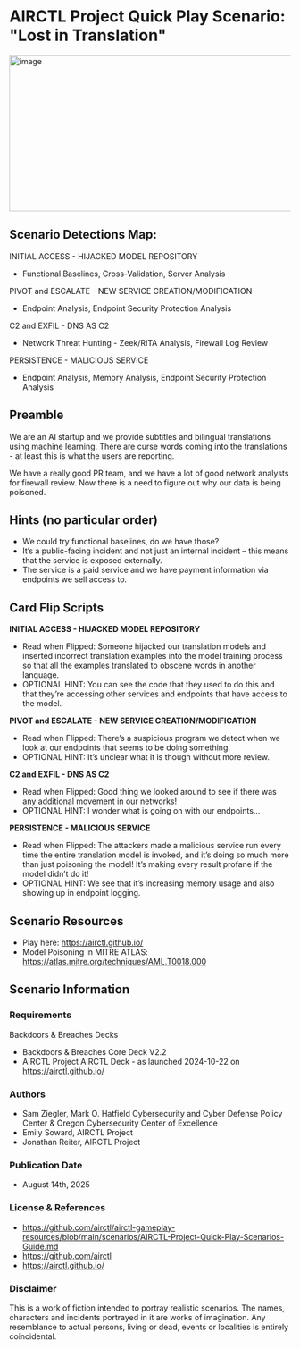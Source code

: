 # AIRCTL Project Quick Play Scenario: "Lost in Translation"

<img width="1481" height="279" alt="image" src="https://github.com/user-attachments/assets/ad347097-26fa-4f2e-a600-1afa017c945a" />


## Scenario Detections Map:
INITIAL ACCESS - HIJACKED MODEL REPOSITORY
- Functional Baselines, Cross-Validation, Server Analysis

PIVOT and ESCALATE - NEW SERVICE CREATION/MODIFICATION
- Endpoint Analysis, Endpoint Security Protection Analysis

C2 and EXFIL - DNS AS C2
- Network Threat Hunting - Zeek/RITA Analysis, Firewall Log Review

PERSISTENCE - MALICIOUS SERVICE
- Endpoint Analysis, Memory Analysis, Endpoint Security Protection Analysis

## Preamble
We are an AI startup and we provide subtitles and bilingual translations using machine learning. There are curse words coming into the translations - at least this is what the users are reporting. 

We have a really good PR team, and we have a lot of good network analysts for firewall review. Now there is a need to figure out why our data is being poisoned. 


## Hints (no particular order)
- We could try functional baselines, do we have those?
- It’s a public-facing incident and not just an internal incident – this means that the service is exposed externally.
- The service is a paid service and we have payment information via endpoints we sell access to.

## Card Flip Scripts
**INITIAL ACCESS - HIJACKED MODEL REPOSITORY**
- Read when Flipped: Someone hijacked our translation models and inserted incorrect translation examples into the model training process so that all the examples translated to obscene words in another language.
- OPTIONAL HINT: You can see the code that they used to do this and that they’re accessing other services and endpoints that have access to the model.


**PIVOT and ESCALATE - NEW SERVICE CREATION/MODIFICATION**
- Read when Flipped: There’s a suspicious program we detect when we look at our endpoints that seems to be doing something.
- OPTIONAL HINT: It’s unclear what it is though without more review.

**C2 and EXFIL - DNS AS C2**
- Read when Flipped: Good thing we looked around to see if there was any additional movement in our networks!
- OPTIONAL HINT: I wonder what is going on with our endpoints...

**PERSISTENCE - MALICIOUS SERVICE**
- Read when Flipped: The attackers made a malicious service run every time the entire translation model is invoked, and it’s doing so much more than just poisoning the model! It’s making every result profane if the model didn’t do it!
- OPTIONAL HINT: We see that it’s increasing memory usage and also showing up in endpoint logging.

## Scenario Resources
- Play here: https://airctl.github.io/
- Model Poisoning in MITRE ATLAS: https://atlas.mitre.org/techniques/AML.T0018.000

## Scenario Information

### Requirements
Backdoors & Breaches Decks
- Backdoors & Breaches Core Deck V2.2
- AIRCTL Project AIRCTL Deck - as launched 2024-10-22 on https://airctl.github.io/

### Authors
- Sam Ziegler, Mark O. Hatfield Cybersecurity and Cyber Defense Policy Center & Oregon Cybersecurity Center of Excellence
- Emily Soward, AIRCTL Project
- Jonathan Reiter, AIRCTL Project

### Publication Date
- August 14th, 2025

### License & References
- https://github.com/airctl/airctl-gameplay-resources/blob/main/scenarios/AIRCTL-Project-Quick-Play-Scenarios-Guide.md
- https://github.com/airctl
- https://airctl.github.io/

### Disclaimer
This is a work of fiction intended to portray realistic scenarios. The names, characters and incidents portrayed in it are works of imagination. Any resemblance to actual persons, living or dead, events or localities is entirely coincidental.
